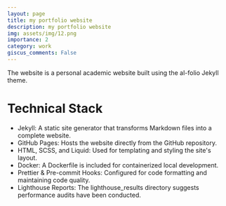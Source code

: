 ```yaml
---
layout: page
title: my portfolio website
description: my portfolio website
img: assets/img/12.png
importance: 2
category: work
giscus_comments: False
---
```


The website is a personal academic website built using the al-folio Jekyll theme. 
# Technical Stack
+ Jekyll: A static site generator that transforms Markdown files into a complete website.
+ GitHub Pages: Hosts the website directly from the GitHub repository.
+ HTML, SCSS, and Liquid: Used for templating and styling the site's layout.
+ Docker: A Dockerfile is included for containerized local development.
+ Prettier & Pre-commit Hooks: Configured for code formatting and maintaining code quality.
+ Lighthouse Reports: The lighthouse_results directory suggests performance audits have been conducted.

